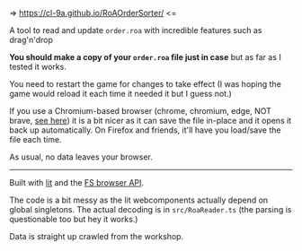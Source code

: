 => https://cl-9a.github.io/RoAOrderSorter/ <=

A tool to read and update `order.roa` with incredible features such as drag'n'drop

**You should make a copy of your `order.roa` file just in case** but as far as I tested it works.

You need to restart the game for changes to take effect (I was hoping the game would reload it each time it needed it but I guess not.)

If you use a Chromium-based browser (chrome, chromium, edge, NOT brave, [see here](https://caniuse.com/native-filesystem-api)) it is a bit nicer as it can save the file in-place and it opens it back up automatically. On Firefox and friends, it'll have you load/save the file each time.

As usual, no data leaves your browser.

---

Built with [lit](https://lit.dev/) and the [FS browser API](https://developer.chrome.com/docs/capabilities/web-apis/file-system-access).

The code is a bit messy as the lit webcomponents actually depend on global singletons. The actual decoding is in `src/RoaReader.ts` (the parsing is questionable too but hey it works.)

Data is straight up crawled from the workshop.

